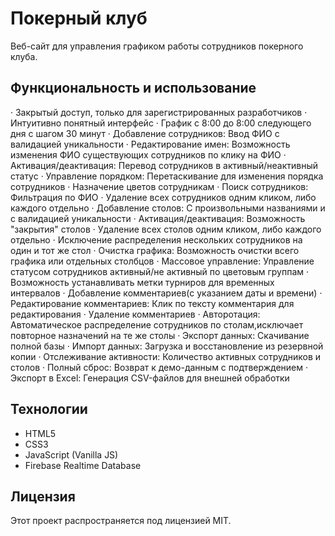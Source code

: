 # Покерный клуб

Веб-сайт для управления графиком работы сотрудников покерного клуба.

## Функциональность и использование 

· Закрытый доступ, только для зарегистрированных разработчиков
· Интуитивно понятный интерфейс
· График с 8:00 до 8:00 следующего дня с шагом 30 минут
· Добавление сотрудников: Ввод ФИО с валидацией уникальности
· Редактирование имен: Возможность изменения ФИО существующих сотрудников по клику на ФИО
· Активация/деактивация: Перевод сотрудников в активный/неактивный статус
· Управление порядком: Перетаскивание для изменения порядка сотрудников
· Назначение цветов сотрудникам
· Поиск сотрудников: Фильтрация по ФИО
· Удаление всех сотрудников одним кликом, либо каждого отдельно
· Добавление столов: С произвольными названиями и с валидацией уникальности
· Активация/деактивация: Возможность "закрытия" столов
· Удаление всех столов одним кликом, либо каждого отдельно 
· Исключение распределения нескольких сотрудников на один и тот же стол 
· Очистка графика: Возможность очистки всего графика или отдельных столбцов
· Массовое управление: Управление статусом сотрудников активный/не активный по цветовым группам
· Возможность устанавливать метки турниров для временных интервалов
· Добавление комментариев(с указанием даты и времени)
· Редактирование комментариев: Клик по тексту комментария для редактирования
· Удаление комментариев
· Авторотация: Автоматическое распределение сотрудников по столам,исключает повторное назначений на те же столы
· Экспорт данных: Скачивание полной базы 
· Импорт данных: Загрузка и восстановление из резервной копии
· Отслеживание активности: Количество активных сотрудников и столов
· Полный сброс: Возврат к демо-данным с подтверждением
· Экспорт в Excel: Генерация CSV-файлов для внешней обработки

## Технологии

- HTML5
- CSS3
- JavaScript (Vanilla JS)
- Firebase Realtime Database
## Лицензия


Этот проект распространяется под лицензией MIT.
